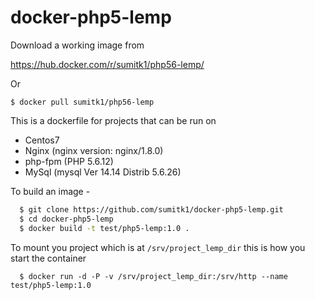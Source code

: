 # docker-php5-lemp

Download a working image from 

https://hub.docker.com/r/sumitk1/php56-lemp/

Or

```$ docker pull sumitk1/php56-lemp```

This is a dockerfile for projects that can be run on
- Centos7
- Nginx (nginx version: nginx/1.8.0)
- php-fpm (PHP 5.6.12)
- MySql (mysql Ver 14.14 Distrib 5.6.26)

To build an image - 
```bash
  $ git clone https://github.com/sumitk1/docker-php5-lemp.git
  $ cd docker-php5-lemp
  $ docker build -t test/php5-lemp:1.0 . 
```
To mount you project which is at `/srv/project_lemp_dir` this is how you start the container
```
  $ docker run -d -P -v /srv/project_lemp_dir:/srv/http --name  test/php5-lemp:1.0
```
